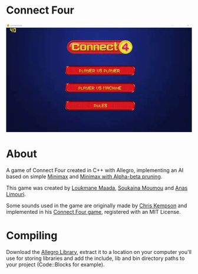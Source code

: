 # Connect Four

![Connect_four_gif](connect_four_gif.gif)

# About
A game of Connect Four created in C++ with Allegro, implementing an AI based on simple [Minimax](https://en.wikipedia.org/wiki/Minimax) and [Minimax with Alpha-beta pruning](https://en.wikipedia.org/wiki/Alpha–beta_pruning).  

This game was created by [Loukmane Maada](https://github.com/loding1397), [Soukaina Moumou](https://github.com/SoukaM) and [Anas Limouri](https://github.com/EffulgentDusk).  

Some sounds used in the game are originally made by [Chris Kempson](https://github.com/chriskempson) and implemented in his [Connect Four game](https://github.com/chriskempson/cpp-connect-four), registered with an MIT License.

# Compiling

Download the [Allegro Library](http://liballeg.org/download.html), extract it to a location on your computer you'll use for storing libraries and add the include, lib and bin directory paths to your project (Code::Blocks for example).



